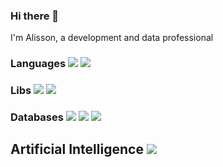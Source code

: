 ### Hi there 👋
 I'm Alisson, a development and data professional 
### Languages <img src="https://img.shields.io/badge/Python-298D46?style=for-the-badge&logo=python&logoColor=white"/> <img src="https://img.shields.io/badge/SQL-2962FF?style=for-the-badge&logo=python&logoColor=white"/>

### Libs <img src= "https://img.shields.io/badge/Pandas-2C2D72?style=for-the-badge&logo=pandas&logoColor=white"/> <img src= "https://img.shields.io/badge/Numpy-777BB4?style=for-the-badge&logo=numpy&logoColor=white"/> <omg src= "https://img.shields.io/badge/SEABORN-%232E87FB.svg?&style=for-the-badge&logo=Seaborn&logoColor=white" />

### Databases <img src= "https://img.shields.io/badge/MySQL-005C84?style=for-the-badge&logo=mysql&logoColor=white" /> <img src= "https://img.shields.io/badge/Oracle-5000ff?style=for-the-badge&logo=oracle&logoColor=green" /> <img src="https://img.shields.io/badge/Oracle-5000ff?style=for-the-badge&logo=oracle&logoColor=green"/> 

## Artificial Intelligence <img src="https://img.shields.io/badge/scikit_learn-F7931E?style=for-the-badge&logo=scikit-learn&logoColor=white"/> <img src= "" />
